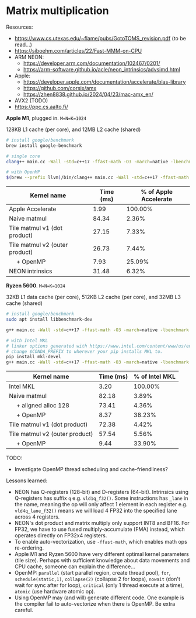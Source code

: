 # Matrix multiplication

Resources:
- https://www.cs.utexas.edu/~flame/pubs/GotoTOMS_revision.pdf (to be read...)
- https://siboehm.com/articles/22/Fast-MMM-on-CPU
- ARM NEON:
  - https://developer.arm.com/documentation/102467/0201/
  - https://arm-software.github.io/acle/neon_intrinsics/advsimd.html
- Apple:
  - https://developer.apple.com/documentation/accelerate/blas-library
  - https://github.com/corsix/amx
  - https://zhen8838.github.io/2024/04/23/mac-amx_en/
- AVX2 (TODO)
- https://ppc.cs.aalto.fi/

**Apple M1**, plugged in. `M=N=K=1024`

128KB L1 cache (per core), and 12MB L2 cache (shared)

```bash
# install google/benchmark
brew install google-benchmark

# single core
clang++ main.cc -Wall -std=c++17 -ffast-math -O3 -march=native -lbenchmark -lpthread -o main -framework Accelerate -DACCELERATE_NEW_LAPACK && ./main  --benchmark_counters_tabular=true

# with OpenMP
$(brew --prefix llvm)/bin/clang++ main.cc -Wall -std=c++17 -ffast-math -O3 -march=native -lbenchmark -lpthread -o main -framework Accelerate -DACCELERATE_NEW_LAPACK -fopenmp && ./main --benchmark_counters_tabular=true

```

Kernel name                    | Time (ms) | % of Apple Accelerate
-------------------------------|-----------|----------------------
Apple Accelerate               |      1.99 | 100.00%
Naive matmul                   |     84.34 |   2.36%
Tile matmul v1 (dot product)   |     27.15 |   7.33%
Tile matmul v2 (outer product) |     26.73 |   7.44%
&emsp; + OpenMP                |      7.93 |  25.09%
NEON intrinsics                |     31.48 |   6.32%

**Ryzen 5600**. `M=N=K=1024`

32KB L1 data cache (per core), 512KB L2 cache (per core), and 32MB L3 cache (shared)

```bash
# install google/benchmark
sudo apt install libbenchmark-dev

g++ main.cc -Wall -std=c++17 -ffast-math -O3 -march=native -lbenchmark -lpthread -o main && ./main --benchmark_counters_tabular=true

# with Intel MKL
# linker options generated with https://www.intel.com/content/www/us/en/developer/tools/oneapi/onemkl-link-line-advisor.html
# change $CONDA_PREFIX to wherever your pip installs MKL to.
pip install mkl-devel
g++ main.cc -Wall -std=c++17 -ffast-math -O3 -march=native -lbenchmark -lpthread -o main -I$CONDA_PREFIX/include -L$CONDA_PREFIX/lib -m64 -Wl,--no-as-needed -lmkl_intel_ilp64 -lmkl_intel_thread -lmkl_core -liomp5 -lm -ldl && LD_LIBRARY_PATH=$CONDA_PREFIX/lib ./main --benchmark_counters_tabular=true
```

Kernel name                    | Time (ms) | % of Intel MKL
-------------------------------|-----------|----------------
Intel MKL                      |      3.20 | 100.00%
Naive matmul                   |     82.18 |   3.89%
&emsp; + aligned alloc 128     |     73.41 |   4.36%
&emsp; + OpenMP                |      8.37 |  38.23%
Tile matmul v1 (dot product)   |     72.38 |   4.42%
Tile matmul v2 (outer product) |     57.54 |   5.56%
&emsp; + OpenMP                |      9.44 |  33.90%

TODO:
- Investigate OpenMP thread scheduling and cache-friendliness?

Lessons learned:
- NEON has Q-registers (128-bit) and D-registers (64-bit). Intrinsics using Q-registers has suffix `q` e.g. `vld1q_f32()`. Some instructions has `_lane` in the name, meaning the op will only affect 1 element in each register e.g. `vld4q_lane_f32()` means we will load 4 FP32 into the specified lane across 4 registers.
- NEON's dot product and matrix multiply only support INT8 and BF16. For FP32, we have to use fused multiply-accumulate (FMA) instead, which operates directly on FP32x4 registers.
- To enable auto-vectorization, use `-ffast-math`, which enables math ops re-ordering.
- Apple M1 and Ryzen 5600 have very different optimal kernel parameters (tile size). Perhaps with sufficient knowledge about data movements and CPU cache, someone can explain the difference...
- OpenMP: `parallel` (start parallel region, create thread pool), `for`, `schedule(static,1)`, `collapse(2)` (collapse 2 for loops), `nowait` (don't wait for sync after for loop), `critical` (only 1 thread execute at a time), `atomic` (use hardware atomic op).
- Using OpenMP may (and will) generate different code. One example is the compiler fail to auto-vectorize when there is OpenMP. Be extra careful.
